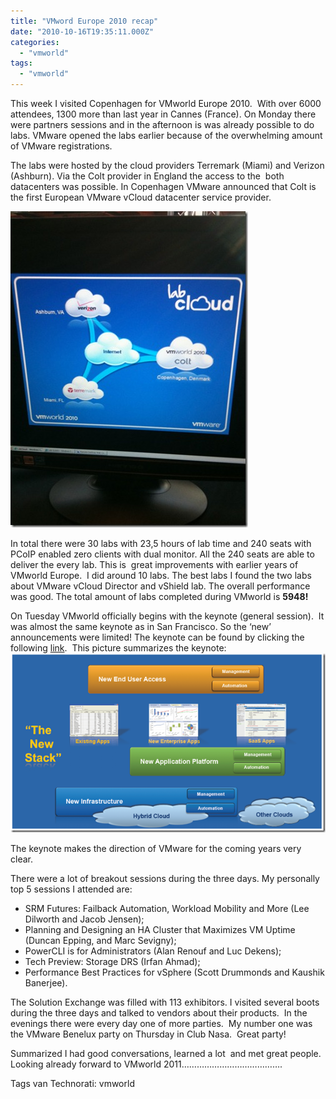 ```yaml
---
title: "VMword Europe 2010 recap"
date: "2010-10-16T19:35:11.000Z"
categories: 
  - "vmworld"
tags: 
  - "vmworld"
---
```


This week I visited Copenhagen for VMworld Europe 2010.  With over 6000 attendees, 1300 more than last year in Cannes (France). On Monday there were partners sessions and in the afternoon is was already possible to do labs. VMware opened the labs earlier because of the overwhelming amount of VMware registrations.

The labs were hosted by the cloud providers Terremark (Miami) and Verizon (Ashburn). Via the Colt provider in England the access to the  both datacenters was possible. In Copenhagen VMware announced that Colt is the first European VMware vCloud datacenter service provider.

[![Colt](images/Colt_thumb.jpg "Colt")](https://www.ivobeerens.nl/wp-content/uploads/2010/10/Colt.jpg)

In total there were 30 labs with 23,5 hours of lab time and 240 seats with PCoIP enabled zero clients with dual monitor. All the 240 seats are able to deliver the every lab. This is  great improvements with earlier years of VMworld Europe.  I did around 10 labs. The best labs I found the two labs about VMware vCloud Director and vShield lab. The overall performance was good. The total amount of labs completed during VMworld is **5948!**

On Tuesday VMworld officially begins with the keynote (general session).  It was almost the same keynote as in San Francisco. So the ‘new’ announcements were limited! The keynote can be found by clicking the following [link](http://www.vmworld.com/community/conferences/europe2010/generalsessions).  This picture summarizes the keynote:[![image](images/image_thumb.png "image")](https://www.ivobeerens.nl/wp-content/uploads/2010/10/image.png)

The keynote makes the direction of VMware for the coming years very clear.

There were a lot of breakout sessions during the three days. My personally top 5 sessions I attended are:

- SRM Futures: Failback Automation, Workload Mobility and More (Lee Dilworth and Jacob Jensen);
- Planning and Designing an HA Cluster that Maximizes VM Uptime (Duncan Epping, and Marc Sevigny);
- PowerCLI is for Administrators (Alan Renouf and Luc Dekens);
- Tech Preview: Storage DRS (Irfan Ahmad);
- Performance Best Practices for vSphere (Scott Drummonds and Kaushik Banerjee).

The Solution Exchange was filled with 113 exhibitors. I visited several boots during the three days and talked to vendors about their products.  In the evenings there were every day one of more parties.  My number one was the VMware Benelux party on Thursday in Club Nasa.  Great party!

Summarized I had good conversations, learned a lot  and met great people.  Looking already forward to VMworld 2011………………………………….

Tags van Technorati: vmworld
